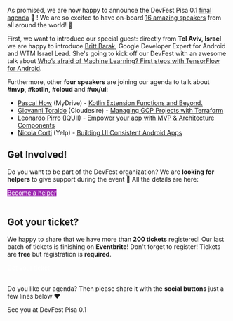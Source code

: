 As promised, we are now happy to announce the DevFest Pisa 0.1 [final agenda](/schedule) 📅 ! We are so excited to have on-board [16 amazing speakers](/speakers) from all around the world! 🎉

First, we want to introduce our special guest: directly from **Tel Aviv, Israel** we are happy to introduce [Britt Barak](https://devfest.gdgpisa.it/speakers/12), Google Developer Expert for Android and WTM Israel Lead. She's going to kick off our DevFest with an awesome talk about [Who’s afraid of Machine Learning? First steps with TensorFlow for Android](https://devfest.gdgpisa.it/schedule/day1?sessionId=156).

Furthermore, other **four speakers** are joining our agenda to talk about **#mvp**, **#kotlin**, **#cloud** and **#ux/ui**:

* [Pascal How](https://devfest.gdgpisa.it/speakers/13/) (MyDrive) - [Kotlin Extension Functions and Beyond.](https://devfest.gdgpisa.it/schedule/day1?sessionId=157)
* [Giovanni Toraldo](https://devfest.gdgpisa.it/speakers/14/) (Cloudesire) - [Managing GCP Projects with Terraform](https://devfest.gdgpisa.it/schedule/day1?sessionId=158)
* [Leonardo Pirro](https://devfest.gdgpisa.it/speakers/15/) (IQUII) - [Empower your app with MVP & Architecture Components](https://devfest.gdgpisa.it/schedule/day1?sessionId=159)
* [Nicola Corti](https://devfest.gdgpisa.it/speakers/16/) (Yelp) - [Building UI Consistent Android Apps](https://devfest.gdgpisa.it/schedule/day1?sessionId=160)

## Get Involved!

Do you want to be part of the DevFest organization? We are **looking for helpers** to give support during the event 🤝 All the details are here:

<div class="text-center">
<a href="http://bit.ly/dfpi17-volunteer" target="_blank" class="style-scope header-content" style="color: white; ">
  <paper-button class="style-scope header-content x-scope paper-button-0" raised="" role="button" tabindex="0" animated="" aria-disabled="false" elevation="1" style="color: white; background: #9C27B0;">Become a helper</paper-button>
</a>
</div>
<br/>

## Got your ticket?

We happy to share that we have more than **200 tickets** registered! Our last batch of tickets is finishing on **Eventbrite**! Don't forget to register! Tickets are **free** but registration is **required**.

<div class="text-center">
<a href="http://bit.ly/dfpi17-tickets" target="_blank" class="style-scope header-content" style="color: white; ">
  <paper-button class="primary style-scope header-content x-scope paper-button-0" raised="" role="button" tabindex="0" animated="" aria-disabled="false" elevation="1">Get your ticket</paper-button>
</a>
</div>
<br/>

Do you like our agenda? Then please share it with the **social buttons** just a few lines below ❤️

See you at DevFest Pisa 0.1